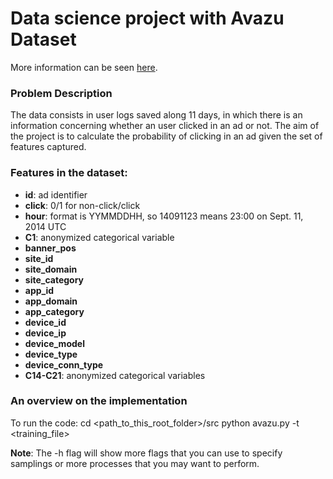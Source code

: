 # Data science project with Avazu Dataset

More information can be seen [here](https://www.kaggle.com/c/avazu-ctr-prediction/).

### Problem Description

The data consists in user logs saved along 11 days, in which there is an information concerning whether an user clicked in an ad or not. The aim of the project is to calculate the probability of clicking in an ad given the set of features captured.

### Features in the dataset:
* **id**: ad identifier
* **click**: 0/1 for non-click/click
* **hour**: format is YYMMDDHH, so 14091123 means 23:00 on Sept. 11, 2014 UTC
* **C1**: anonymized categorical variable
* **banner_pos**
* **site_id**
* **site_domain**
* **site_category**
* **app_id**
* **app_domain**
* **app_category**
* **device_id**
* **device_ip**
* **device_model**
* **device_type**
* **device_conn_type**
* **C14-C21**: anonymized categorical variables


### An overview on the implementation
To run the code:
cd <path_to_this_root_folder>/src
python avazu.py -t <training_file>

**Note**: The -h flag will show more flags that you can use to specify samplings or more processes that you may want to perform.